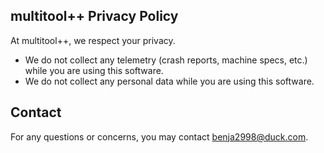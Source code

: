 ## multitool++ Privacy Policy

At multitool++, we respect your privacy.

- We do not collect any telemetry (crash reports, machine specs, etc.) while you are using this software.
- We do not collect any personal data while you are using this software.

## Contact

For any questions or concerns, you may contact [benja2998@duck.com](.).
